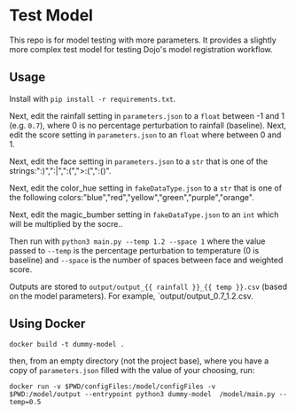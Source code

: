 # Test Model

This repo is for model testing with more parameters. It provides a slightly more complex test model for testing Dojo's model registration workflow.

## Usage

Install with `pip install -r requirements.txt`.

Next, edit the rainfall setting in `parameters.json` to a `float` between -1 and 1 (e.g. `0.7`), where 0 is no percentage perturbation to rainfall (baseline).
Next, edit the score setting in `parameters.json` to an `float` where between 0 and 1.

Next, edit the face setting in `parameters.json` to a `str` that is one of the strings:":)",":|",":(",">:(",":()".

Next, edit the color_hue setting in `fakeDataType.json` to a `str` that is one of the following colors:"blue","red","yellow","green","purple","orange".

Next, edit the magic_bumber setting in `fakeDataType.json` to an `int` which will be multiplied by the socre..


Then run with `python3 main.py --temp 1.2 --space 1` where the value passed to `--temp` is the percentage perturbation to temperature (0 is baseline)
and `--space` is the number of spaces between face and weighted score.

Outputs are stored to `output/output_{{ rainfall }}_{{ temp }}.csv` (based on the model parameters). 
For example, `output/output_0.7_1.2.csv. 

## Using Docker

```
docker build -t dummy-model .
```

then, from an empty directory (not the project base), where you have a copy of `parameters.json` filled with the value of your choosing, run:

```
docker run -v $PWD/configFiles:/model/configFiles -v $PWD:/model/output --entrypoint python3 dummy-model  /model/main.py --temp=0.5
```

